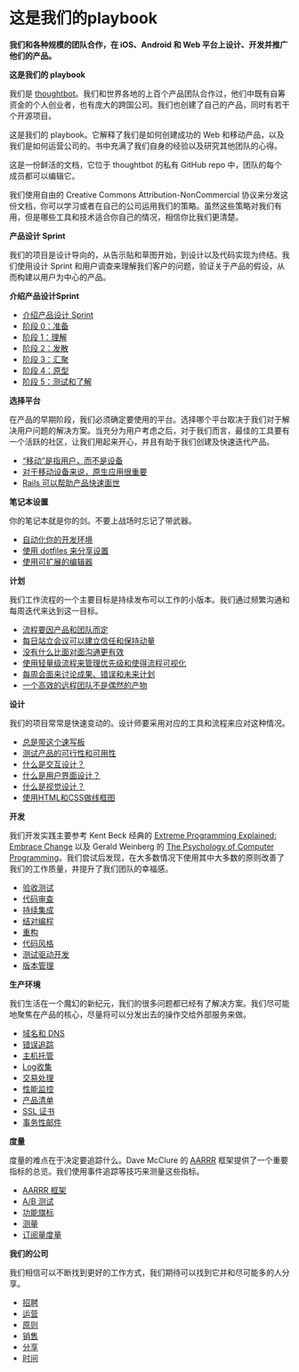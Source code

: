 # 这是我们的playbook

**我们和各种规模的团队合作，在 iOS、Android 和 Web 平台上设计、开发并推广他们的产品。**

**这是我们的 playbook**

我们是 [thoughtbot](https://thoughtbot.com/)。我们和世界各地的上百个产品团队合作过，他们中既有自筹资金的个人创业者，也有庞大的跨国公司。我们也创建了自己的产品，同时有若干个开源项目。

这是我们的 playbook。它解释了我们是如何创建成功的 Web 和移动产品，以及我们是如何运营公司的。书中充满了我们自身的经验以及研究其他团队的心得。

这是一份鲜活的文档，它位于 thoughtbot 的私有 GitHub repo 中，团队的每个成员都可以编辑它。

我们使用自由的 Creative Commons Attribution-NonCommercial 协议来分发这份文档，你可以学习或者在自己的公司运用我们的策略。虽然这些策略对我们有用，但是哪些工具和技术适合你自己的情况，相信你比我们更清楚。

**产品设计 Sprint**

我们的项目是设计导向的，从告示贴和草图开始，到设计以及代码实现为终结。我们使用设计 Sprint 和用户调查来理解我们客户的问题，验证关于产品的假设，从而构建以用户为中心的产品。

**介绍产品设计Sprint**

- [介绍产品设计 Sprint](chapter-1-product-design-sprint/introduction.md)
- [阶段 0：准备](chapter-1-product-design-sprint/phase-0-prepare.md)
- [阶段 1：理解](chapter-1-product-design-sprint/phase-1-understand.md)
- [阶段 2：发散](chapter-1-product-design-sprint/phase-2-diverge.md)
- [阶段 3：汇聚](chapter-1-product-design-sprint/phase-3-converge.md)
- [阶段 4：原型](chapter-1-product-design-sprint/phase-4-prototype.md)
- [阶段 5：测试和了解](chapter-1-product-design-sprint/phase-5-test-and-learn.md)

**选择平台**

在产品的早期阶段，我们必须确定要使用的平台。选择哪个平台取决于我们对于解决用户问题的解决方案。当充分为用户考虑之后，对于我们而言，最佳的工具要有一个活跃的社区，让我们用起来开心，并且有助于我们创建及快速迭代产品。

- [“移动”是指用户，而不是设备](chapter-2-choose-platforms/mobile-refers-to-the-user-not-the-device.md)
- [对于移动设备来说，原生应用很重要](chapter-2-native-matters-on-mobile-devices.md)
- [Rails 可以帮助产品快速面世](chapter-2-choose-platforms/rails-gets-web-products-to-market-quickly.md)

**笔记本设置**

你的笔记本就是你的剑。不要上战场时忘记了带武器。

- [自动化你的开发环境](chapter-3-laptop-setup/automate-your-development-environment.md)
- [使用 dotfiles 来分享设置](chapter-3-laptop-setup/share-configuration-with-dotfiles.md)
- [使用可扩展的编辑器](chapter-3-laptop-setup/use-an-extensible-editor.md)

**计划**

我们工作流程的一个主要目标是持续发布可以工作的小版本。我们通过频繁沟通和每周迭代来达到这一目标。

- [流程要因产品和团队而定](chapter-4-planning/adapt-process-to-the-products-needs.md)
- [每日站立会议可以建立信任和保持动量](chapter-4-planning/daily-standups-build-trust.md)
- [没有什么比面对面沟通更有效](chapter-4-planning/in-person-communication.md)
- [使用轻量级流程来管理优先级和使得流程可视化](chapter-4-planning/manage-priorities-with-a-lightweight-process.md)
- [每周会面来讨论成果、错误和未来计划](chapter-4-planning/meet-weekly-to-discuss-successes-failures-and-plans.md)
- [一个高效的远程团队不是偶然的产物](chapter-4-planning/working-remotely.md)

**设计**

我们的项目常常是快速变动的。设计师要采用对应的工具和流程来应对这种情况。

- [总是带这个速写板](chapter-5-designing/always-carry-a-sketchbook.md)
- [测试产品的可行性和可用性](chapter-5-designing/test-product-viability-and-usability.md)
- [什么是交互设计？](chapter-5-designing/what-is-interaction-design.md)
- [什么是用户界面设计？](chapter-5-designing/what-is-user-interface-design.md)
- [什么是视觉设计？](chapter-5-designing/what-is-visual-design.md)
- [使用HTML和CSS做线框图](chapter-5-designing/wireframing-in-html-and-css.md)

**开发**

我们开发实践主要参考 Kent Beck 经典的 [Extreme Programming Explained: Embrace Change](http://www.amazon.com/Extreme-Programming-Explained-Embrace-Edition-ebook/dp/B000OZ0N5S/ref=tmm_kin_title_0) 以及 Gerald Weinberg 的 [The Psychology of Computer Programming](http://www.amazon.com/The-Psychology-Computer-Programming-Anniversary/dp/0932633420)。我们尝试后发现，在大多数情况下使用其中大多数的原则改善了我们的工作质量，并提升了我们团队的幸福感。

- [验收测试](chapter-6-developing/acceptance-tests.md)
- [代码审查](chapter-6-developing/code-reviews.md)
- [持续集成](chapter-6-developing/continuous-integration.md)
- [结对编程](chapter-6-developing/pair-programming.md)
- [重构](chapter-6-developing/refactoring.md)
- [代码风格](chapter-6-developing/style-guide.md)
- [测试驱动开发](chapter-6-developing/test-driven-development.md)
- [版本管理](chapter-6-developing/version-control.md)

**生产环境**

我们生活在一个魔幻的新纪元，我们的很多问题都已经有了解决方案。我们尽可能地聚焦在产品的核心，尽量将可以分发出去的操作交给外部服务来做。

- [域名和 DNS](chapter-7-production/domain-names-and-dns.md)
- [错误追踪](chapter-7-production/error-tracking.md)
- [主机托管](chapter-7-production/hosting.md)
- [Log收集](chapter-7-production/log-collection.md)
- [交易处理](chapter-7-production/payment-processing.md)
- [性能监控](chapter-7-production/performance-monitoring.md)
- [产品清单](chapter-7-production/production-checklist.md)
- [SSL 证书](chapter-7-production/ssl-certificates.md)
- [事务性邮件](chapter-7-production/transactional-email.md)

**度量**

度量的难点在于决定要追踪什么。Dave McClure 的 [AARRR](http://www.slideshare.net/dmc500hats/startup-metrics-for-pirates-nov-2012) 框架提供了一个重要指标的总览。我们使用事件追踪等技巧来测量这些指标。

- [AARRR 框架](chapter-8-measuring/aarrr.md)
- [A/B 测试](chapter-8-measuring/ab-testing.md)
- [功能旗标](chapter-8-measuring/feature-flags.md)
- [测量](chapter-8-measuring/instrumentation.md)
- [订阅量度量](chapter-8-measuring/subscription-metrics.md)

**我们的公司**

我们相信可以不断找到更好的工作方式，我们期待可以找到它并和尽可能多的人分享。

- [招聘](chapter-9-our-company/hiring.md)
- [运营](chapter-9-our-company/operations.md)
- [原则](chapter-9-our-company/principles.md)
- [销售](chapter-9-our-company/sales.md)
- [分享](chapter-9-our-company/sharing.md)
- [时间](chapter-9-our-company/time.md)
